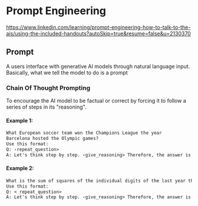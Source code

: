 # Prompt Engineering
https://www.linkedin.com/learning/prompt-engineering-how-to-talk-to-the-ais/using-the-included-handouts?autoSkip=true&resume=false&u=2130370

## Prompt
A users interface with generative AI models through natural language input.
Basically, what we tell the model to do is a prompt

### Chain Of Thought Prompting
To encourage the AI model to be factual or correct by forcing it to follow a series of steps in its "reasoning".
#### Example 1:
```txt
What European soccer team won the Champions League the year
Barcelona hosted the Olympic games?
Use this format:
Q: ‹repeat_question>
A: Let's think step by step. ‹give_reasoning> Therefore, the answer is ‹final_answer>.
```
#### Example 2:
```txt
What is the sum of squares of the individual digits of the last year that Barcelona F.C. won the championship league?
Use this format:
Q: < repeat_question>
A: Let's think step by step. ‹give_reasoning> Therefore, the answer is ‹final_answer>.
```
